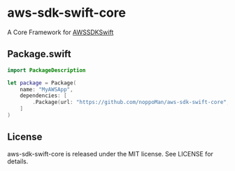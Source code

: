 # aws-sdk-swift-core

A Core Framework for [AWSSDKSwift](https://github.com/noppoMan/aws-sdk-swift)

## Package.swift

```swift
import PackageDescription

let package = Package(
    name: "MyAWSApp",
    dependencies: [
        .Package(url: "https://github.com/noppoMan/aws-sdk-swift-core", majorVersion: 0, minor: 2)
    ]
)
```

## License

aws-sdk-swift-core is released under the MIT license. See LICENSE for details.
